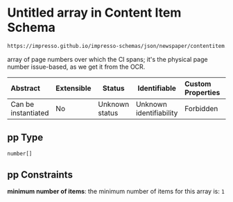 # Untitled array in Content Item Schema

```txt
https://impresso.github.io/impresso-schemas/json/newspaper/contentitem.schema.json#/properties/pp
```

array of page numbers over which the CI spans; it's the physical page number issue-based, as we get it from the OCR.


| Abstract            | Extensible | Status         | Identifiable            | Custom Properties | Additional Properties | Access Restrictions | Defined In                                                                         |
| :------------------ | ---------- | -------------- | ----------------------- | :---------------- | --------------------- | ------------------- | ---------------------------------------------------------------------------------- |
| Can be instantiated | No         | Unknown status | Unknown identifiability | Forbidden         | Allowed               | none                | [contentitem.schema.json\*](../out/contentitem.schema.json "open original schema") |

## pp Type

`number[]`

## pp Constraints

**minimum number of items**: the minimum number of items for this array is: `1`
